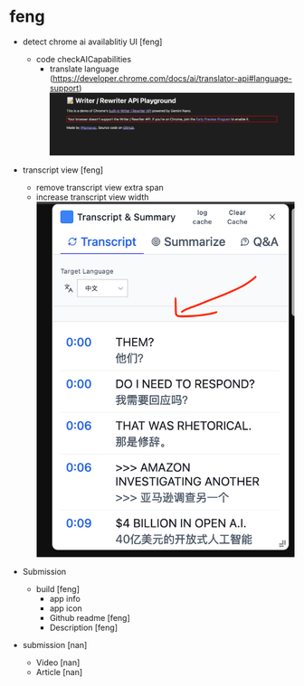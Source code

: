 # feng

- detect chrome ai availablitiy UI [feng]
  - code checkAICapabilities
    - translate language (https://developer.chrome.com/docs/ai/translator-api#language-support)
      ![alt text](image-4.png)
- transcript view [feng]

  - remove transcript view extra span
  - increase transcript view width
    ![alt text](image-7.png)

- Submission
  - build [feng]
    - app info
    - app icon
    - Github readme [feng]
    - Description [feng]
- submission [nan]
  - Video [nan]
  - Article [nan]
